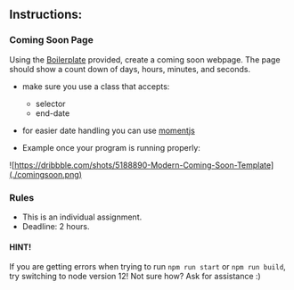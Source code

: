## Instructions:

### Coming Soon Page

Using the [Boilerplate](./template.md) provided, create a coming soon webpage. The page should show a count down of days, hours, minutes, and seconds. 

  - make sure you use a class that accepts:
    - selector
    - end-date
- for easier date handling you can use [momentjs](https://momentjs.com)

-  Example once your program is running properly:

 
 ![https://dribbble.com/shots/5188890-Modern-Coming-Soon-Template](./comingsoon.png)

### Rules

-   This is an individual assignment.
-   Deadline: 2 hours.


#### HINT!

If you are getting errors when trying to run `npm run start` or `npm run build`, try switching to node version 12! Not sure how? Ask for assistance :)
